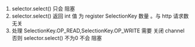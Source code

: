 1. selector.select() 只会 阻塞 
2. selector.select() 返回 int 值 为 register  SelectionKey 数量 。与 http 请求数 无关
3. 处理 SelectionKey.OP_READ,SelectionKey.OP_WRITE 需要 关闭 channel  否则  selector.select() 不为0 不会 阻塞  

